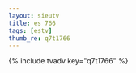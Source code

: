```yaml
--- 
layout: sieutv
title: es 766
tags: [estv]
thumb_re: q7t1766
---
```

{% include tvadv key="q7t1766" %} 
